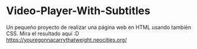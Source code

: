 # Video-Player-With-Subtitles

Un pequeño proyecto de realizar una página web en HTML usando también CSS. Mira el resultado aquí :D
https://youregonnacarrythatweight.neocities.org/
